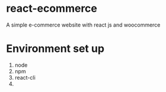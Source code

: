 # react-ecommerce
A simple e-commerce website with react js and woocommerce

# Environment set up
1. node 
2. npm
3. react-cli
4.

